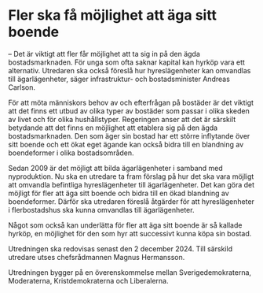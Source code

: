 # Fler ska få möjlighet att äga sitt boende

– Det är viktigt att fler får möjlighet att ta sig in på den ägda bostadsmarknaden. För unga som ofta saknar kapital kan hyrköp vara ett alternativ. Utredaren ska också föreslå hur hyreslägenheter kan omvandlas till ägarlägenheter, säger infrastruktur\- och bostadsminister Andreas Carlson.

För att möta människors behov av och efterfrågan på bostäder är det viktigt att det finns ett utbud av olika typer av bostäder som passar i olika skeden av livet och för olika hushållstyper. Regeringen anser att det är särskilt betydande att det finns en möjlighet att etablera sig på den ägda bostadsmarknaden. Den som äger sin bostad har ett större inflytande över sitt boende och ett ökat eget ägan­de kan också bidra till en blandning av boendeformer i olika bostadsområden.

Sedan 2009 är det möjligt att bilda ägarlägenheter i samband med nyproduk­tion. Nu ska en utredare ta fram förslag på hur det ska vara möjligt att omvandla befintliga hyres­lägenheter till ägarlägenheter. Det kan göra det möjligt för fler att äga sitt boende och bidra till en ökad blandning av boendeformer. Därför ska utredaren föreslå åtgärder för att hyreslägenheter i flerbostadshus ska kunna omvandlas till ägarlägenheter.

Något som också kan underlätta för fler att äga sitt boende är så kallade hyrköp, en möjlighet för den som hyr att successivt kunna köpa sin bostad.

Utredningen ska redovisas senast den 2 december 2024\. Till särskild utredare utses chefsrådmannen Magnus Hermansson.

Utredningen bygger på en överenskommelse mellan Sverigedemokraterna, Moderaterna, Kristdemokraterna och Liberalerna.
